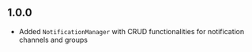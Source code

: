 ## 1.0.0

* Added `NotificationManager` with CRUD functionalities for notification channels and groups
